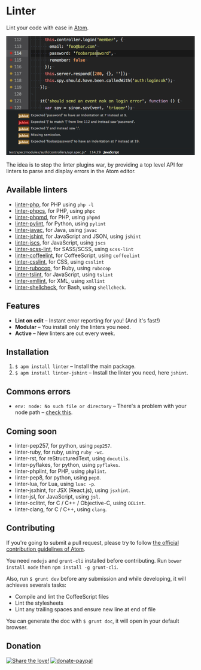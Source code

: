 # Linter

Lint your code with ease in [Atom](http://atom.io).

![linter-jscs](https://github.com/AtomLinter/linter-jscs/raw/master/example.gif)

The idea is to stop the linter plugins war, by providing a top level API for linters to parse and display errors in the Atom editor.

## Available linters
- [linter-php](https://atom.io/packages/linter-php), for PHP using `php -l`
- [linter-phpcs](https://atom.io/packages/linter-phpcs), for PHP, using `phpc`
- [linter-phpmd](https://atom.io/packages/linter-phpmd), for PHP, using `phpmd`
- [linter-pylint](https://atom.io/packages/linter-pylint), for Python, using `pylint`
- [linter-javac](https://atom.io/packages/linter-javac), for Java, using `javac`
- [linter-jshint](https://atom.io/packages/linter-jshint), for JavaScript and JSON, using `jshint`
- [linter-jscs](https://atom.io/packages/linter-jscs), for JavaScript, using `jscs`
- [linter-scss-lint](https://atom.io/packages/linter-scss-lint), for SASS/SCSS, using `scss-lint`
- [linter-coffeelint](https://atom.io/packages/linter-coffeelint), for CoffeeScript, using `coffeelint`
- [linter-csslint](https://atom.io/packages/linter-csslint), for CSS, using `csslint`
- [linter-rubocop](https://atom.io/packages/linter-rubocop), for Ruby, using `rubocop`
- [linter-tslint](https://atom.io/packages/linter-tslint), for JavaScript, using `tslint`
- [linter-xmllint](https://atom.io/packages/linter-xmllint), for XML, using `xmllint`
- [linter-shellcheck](https://atom.io/packages/linter-shellcheck), for Bash, using `shellcheck`.

## Features

* **Lint on edit** – Instant error reporting for you! (And it's fast!)
* **Modular** – You install only the linters you need.
* **Active** – New linters are out every week.

## Installation

1. `$ apm install linter` – Install the main package.
2. `$ apm install linter-jshint` – Install the linter you need, here `jshint`.

## Commons errors

* `env: node: No such file or directory` – There's a problem with your node path – [check this](http://stackoverflow.com/a/20077620).

## Coming soon

- linter-pep257, for python, using `pep257`.
- linter-ruby, for ruby, using `ruby -wc`.
- linter-rst, for reStructuredText, using `docutils`.
- linter-pyflakes, for python, using `pyflakes`.
- linter-phplint, for PHP, using `phplint`.
- linter-pep8, for python, using `pep8`.
- linter-lua, for Lua, using `luac -p`.
- linter-jsxhint, for JSX (React.js), using `jsxhint`.
- linter-jsl, for JavaScript, using `jsl`.
- linter-oclitnt, for C / C++ / Objective-C, using `OCLint`.
- linter-clang, for C / C++, using `clang`.

## Contributing

If you're going to submit a pull request, please try to follow
[the official contribution guidelines of Atom](https://atom.io/docs/latest/contributing).

You need `nodejs` and `grunt-cli` installed before contributing.
Run `bower install node` then `npm install -g grunt-cli`.

Also, run `$ grunt dev` before any submission and while developing, it will achieves severals tasks:

* Compile and lint the CoffeeScript files
* Lint the stylesheets
* Lint any trailing spaces and ensure new line at end of file

You can generate the doc with `$ grunt doc`, it will open in your default browser.

## Donation
[![Share the love!](https://chewbacco-stuff.s3.amazonaws.com/donate.png)](https://www.paypal.com/cgi-bin/webscr?cmd=_s-xclick&hosted_button_id=KXUYS4ARNHCN8)
[![donate-paypal](https://s3-eu-west-1.amazonaws.com/chewbacco-stuff/donate-paypal.png)](https://www.paypal.com/cgi-bin/webscr?cmd=_s-xclick&hosted_button_id=KXUYS4ARNHCN8)
